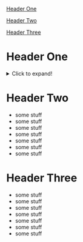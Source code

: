 [Header One](https://github.com/scrf-test/Directory/blob/main/test-toc.md#header-one)

[Header Two](https://github.com/scrf-test/Directory/blob/main/test-toc.md#header-two)

[Header Three](https://github.com/scrf-test/Directory/blob/main/test-toc.md#header-three)

# Header One
<details>
  This is a one sentence description of what you will find underneath.
  <summary>Click to expand!</summary> 

  - some stuff
  - some stuff
  - some stuff
  - some stuff
  - some stuff
  - some stuff
  - some stuff
  
</details>

# Header Two
- some stuff
- some stuff
- some stuff
- some stuff
- some stuff
- some stuff
- some stuff

# Header Three
- some stuff
- some stuff
- some stuff
- some stuff
- some stuff
- some stuff
- some stuff
